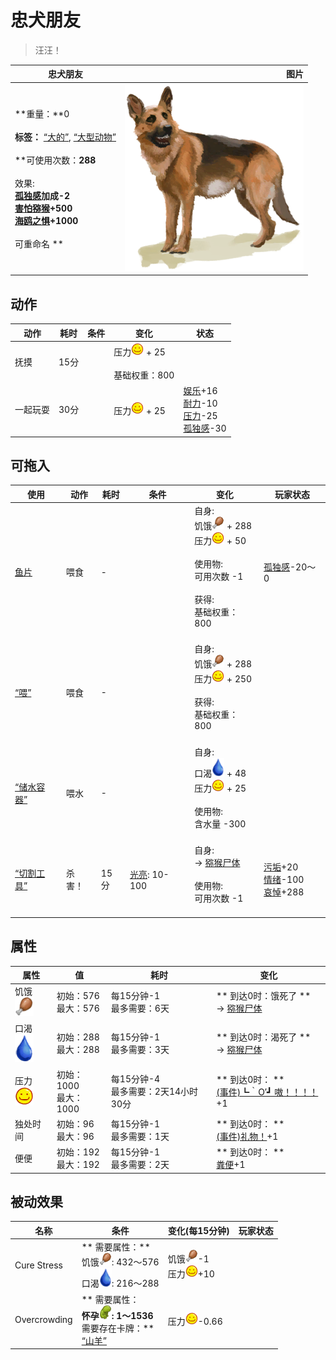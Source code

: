 # 忠犬朋友  
> 汪汪！  
  
  忠犬朋友  |   图片   
 ----  |  ----:   
 **重量：**0<br><br>**标签：**	[“大的”](tag_Large.md), [“大型动物”](tag_LargeAnimal.md)<br><br>**可使用次数：**288<br><br>** 效果: **<br>[孤独感](Loneliness.md)加成-2<br>[害怕猕猴](MacaqueFear.md)+500<br>[海鸥之惧](SeagullFear.md)+1000<br><br>** 可重命名 **  |  ![](Sprite/Dog.png)   
  
## 动作  
动作  |  耗时  |  条件  |  变化  |  状态  
----  |  ----  |  ----  |  ----  |  ----  
抚摸<br>  |  15分  |    |  压力<img decoding="async" src="Sprite/Content.png" style="width:20px;"> + 25<br><br>基础权重：800<br>  |    
一起玩耍<br>  |  30分  |    |  压力<img decoding="async" src="Sprite/Content.png" style="width:20px;"> + 25<br>  |  [娱乐](Entertainment.md)+16<br>[耐力](Stamina.md)-10<br>[压力](Stress.md)-25<br>[孤独感](Loneliness.md)-30  
## 可拖入  
使用  |  动作  |  耗时  |  条件  |  变化  |  玩家状态  
----  |  ----  |  ----  |  ----  |  ----  |  ----  
[鱼片](FishSlices.md)  |  喂食  |  -  |    |  自身:<br>饥饿<img decoding="async" src="Sprite/Hunger.png" style="width:20px;"> + 288<br>压力<img decoding="async" src="Sprite/Content.png" style="width:20px;"> + 50<br><br>使用物:<br>可用次数  -1<br><br>获得:<br>基础权重：800<br><br>  |  [孤独感](Loneliness.md)-20～0  
[“喂”](tag_Meat.md)  |  喂食  |  -  |    |  自身:<br>饥饿<img decoding="async" src="Sprite/Hunger.png" style="width:20px;"> + 288<br>压力<img decoding="async" src="Sprite/Content.png" style="width:20px;"> + 250<br><br>获得:<br>基础权重：800<br><br>  |    
[“储水容器”](tag_WaterContainer.md)  |  喂水  |  -  |    |  自身:<br>口渴<img decoding="async" src="Sprite/Thirst.png" style="width:20px;"> + 48<br>压力<img decoding="async" src="Sprite/Content.png" style="width:20px;"> + 25<br><br>使用物:<br>含水量  -300<br><br>  |    
[“切割工具”](tag_Cutter.md)  |  杀害！  |  15分  |  [光亮](Light.md): 10-100  |  自身:<br>→ [猕猴尸体](MacaqueCarcass.md)<br><br>使用物:<br>可用次数  -1<br><br>  |  [污垢](Filth.md)+20<br>[情绪](Morale.md)-100<br>[哀悼](Mourning.md)+288  
## 属性   
属性  |  值  |  耗时  |  变化  
----  |  ----  |  ----  |  ----  
饥饿<img decoding="async" src="Sprite/Hunger.png" style="width:30px;">  |  初始：576<br>最大：576  |  每15分钟-1<br>最多需要：6天  |  ** 到达0时：饿死了 **<br>→ [猕猴尸体](MacaqueCarcass.md)  
口渴<img decoding="async" src="Sprite/Thirst.png" style="width:30px;">  |  初始：288<br>最大：288  |  每15分钟-1<br>最多需要：3天  |  ** 到达0时：渴死了 **<br>→ [猕猴尸体](MacaqueCarcass.md)  
压力<img decoding="async" src="Sprite/Content.png" style="width:30px;">  |  初始：1000<br>最大：1000  |  每15分钟-4<br>最多需要：2天14小时30分  |  ** 到达0时： **<br>[(事件)┗｀O′┛ 嗷！！！！](Event_DogFriendAnger.md)+1   
独处时间  |  初始：96<br>最大：96  |  每15分钟-1<br>最多需要：1天  |  ** 到达0时： **<br>[(事件)礼物！](Event_DogFriendGift.md)+1   
便便  |  初始：192<br>最大：192  |  每15分钟-1<br>最多需要：2天  |  ** 到达0时： **<br>[粪便](Manure.md)+1   
## 被动效果  
名称  |  条件  |  变化(每15分钟)  |  玩家状态  
----  |  ----  |  ----  |  ----  
Cure Stress  |  ** 需要属性：**<br>饥饿<img decoding="async" src="Sprite/Hunger.png" style="width:20px;">: 432～576<br>口渴<img decoding="async" src="Sprite/Thirst.png" style="width:20px;">: 216～288  |  饥饿<img decoding="async" src="Sprite/Hunger.png" style="width:20px;">-1<br>压力<img decoding="async" src="Sprite/Content.png" style="width:20px;">+10  |    
Overcrowding  |  ** 需要属性：**<br>怀孕<img decoding="async" src="Sprite/DeepPregnancy.png" style="width:20px;">: 1～1536<br>** 需要存在卡牌：**<br>[“山羊”](tag_Goat.md)  |  压力<img decoding="async" src="Sprite/Content.png" style="width:20px;">-0.66  |    
